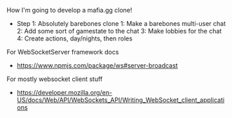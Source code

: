 How I'm going to develop a mafia.gg clone!

- Step 1: Absolutely barebones clone
1: Make a barebones multi-user chat
2: Add some sort of gamestate to the chat
3: Make lobbies for the chat
4: Create actions, day/nights, then roles

For WebSocketServer framework docs
- https://www.npmjs.com/package/ws#server-broadcast

For mostly websocket client stuff
- https://developer.mozilla.org/en-US/docs/Web/API/WebSockets_API/Writing_WebSocket_client_applications